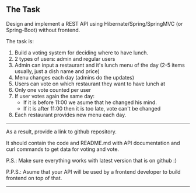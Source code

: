 ## The Task

Design and implement a REST API using Hibernate/Spring/SpringMVC (or Spring-Boot) without frontend.

The task is:

1. Build a voting system for deciding where to have lunch.
2. 2 types of users: admin and regular users
3. Admin can input a restaurant and it's lunch menu of the day (2-5 items usually, just a dish name and price)
4. Menu changes each day (admins do the updates)
5. Users can vote on which restaurant they want to have lunch at
6. Only one vote counted per user
7. If user votes again the same day:
   + If it is before 11:00 we asume that he changed his mind.
   + If it is after 11:00 then it is too late, vote can't be changed
8. Each restaurant provides new menu each day.
---
As a result, provide a link to github repository.

It should contain the code and README.md with API documentation and curl commands to get data for voting and vote.

P.S.: Make sure everything works with latest version that is on github :)

P.P.S.: Asume that your API will be used by a frontend developer to build frontend on top of that.

---
